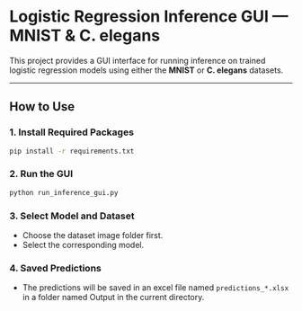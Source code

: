 # Logistic Regression Inference GUI — MNIST & C. elegans

This project provides a GUI interface for running inference on trained logistic regression models using either the **MNIST** or **C. elegans** datasets.

---

## How to Use

### 1. Install Required Packages


```bash
pip install -r requirements.txt

```

### 2. Run the GUI
```bash
python run_inference_gui.py
```

### 3. Select Model and Dataset
- Choose the dataset image folder first.
- Select the corresponding model.

### 4. Saved Predictions
- The predictions will be saved in an excel file named `predictions_*.xlsx` in a folder named Output in the current directory.
